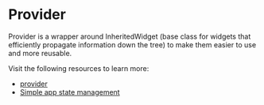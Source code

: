 # Provider

Provider is a wrapper around InheritedWidget (base class for widgets that efficiently propagate information down the tree) to make them easier to use and more reusable.

Visit the following resources to learn more:

- [provider](https://pub.dev/packages/provider)
- [Simple app state management](https://docs.flutter.dev/development/data-and-backend/state-mgmt/simple)
